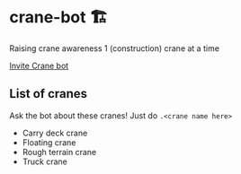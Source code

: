 # crane-bot 🏗️
Raising crane awareness 1 (construction) crane at a time

[Invite Crane bot](https://discord.com/api/oauth2/authorize?client_id=762475201891270707&permissions=0&scope=bot)

## List of cranes
Ask the bot about these cranes!
Just do ```.<crane name here>```
- Carry deck crane
- Floating crane
- Rough terrain crane
- Truck crane


